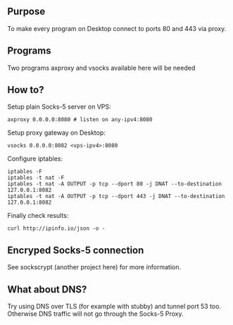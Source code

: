 Purpose
-------
To make every program on Desktop connect to ports 80 and 443 via proxy.

Programs
--------
Two programs axproxy and vsocks available here will be needed

How to?
-------
Setup plain Socks-5 server on VPS:
```
axproxy 0.0.0.0:8080 # listen on any-ipv4:8080
```
Setup proxy gateway on Desktop:
```
vsocks 0.0.0.0:8082 <vps-ipv4>:8080
```
Configure iptables:
```
iptables -F
iptables -t nat -F
iptables -t nat -A OUTPUT -p tcp --dport 80 -j DNAT --to-destination 127.0.0.1:8082
iptables -t nat -A OUTPUT -p tcp --dport 443 -j DNAT --to-destination 127.0.0.1:8082
```
Finally check results:
```
curl http://ipinfo.io/json -o -
```

Encryped Socks-5 connection
---------------------------
See sockscrypt (another project here) for more information.

What about DNS?
---------------
Try using DNS over TLS (for example with stubby) and tunnel port 53 too.
Otherwise DNS traffic will not go through the Socks-5 Proxy.
